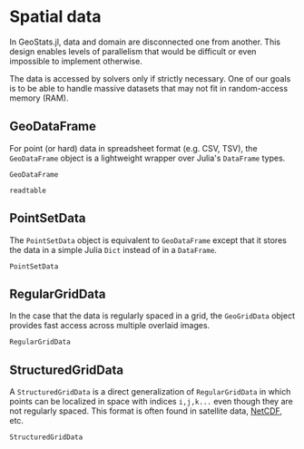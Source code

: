 # Spatial data

In GeoStats.jl, data and domain are disconnected one from another. This design enables
levels of parallelism that would be difficult or even impossible to implement otherwise.

The data is accessed by solvers only if strictly necessary. One of our goals is to be
able to handle massive datasets that may not fit in random-access memory (RAM).

## GeoDataFrame

For point (or hard) data in spreadsheet format (e.g. CSV, TSV), the `GeoDataFrame` object
is a lightweight wrapper over Julia's `DataFrame` types.

```@docs
GeoDataFrame
```

```@docs
readtable
```

## PointSetData

The `PointSetData` object is equivalent to `GeoDataFrame` except that it stores the data
in a simple Julia `Dict` instead of in a `DataFrame`.

```@docs
PointSetData
```

## RegularGridData

In the case that the data is regularly spaced in a grid, the `GeoGridData` object provides
fast access across multiple overlaid images.

```@docs
RegularGridData
```

## StructuredGridData

A `StructuredGridData` is a direct generalization of `RegularGridData` in which points can
be localized in space with indices `i,j,k...` even though they are not regularly spaced.
This format is often found in satellite data, [NetCDF](https://en.wikipedia.org/wiki/NetCDF), etc.

```@docs
StructuredGridData
```
